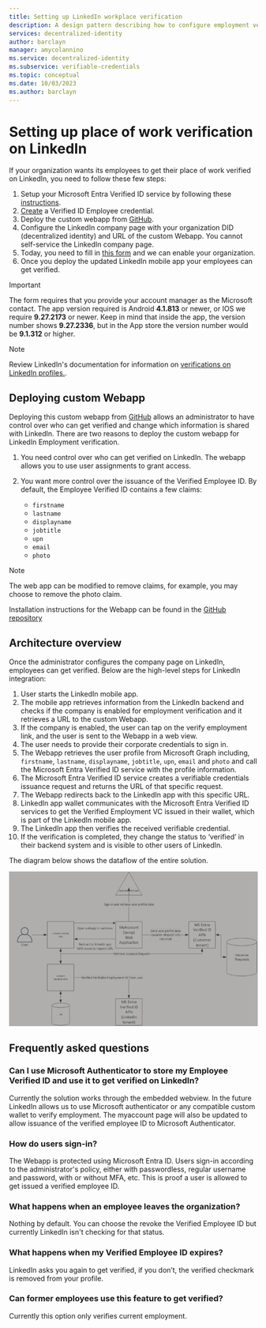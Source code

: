 ```yaml
---
title: Setting up LinkedIn workplace verification
description: A design pattern describing how to configure employment verification using LinkedIn
services: decentralized-identity
author: barclayn
manager: amycolannino
ms.service: decentralized-identity
ms.subservice: verifiable-credentials
ms.topic: conceptual
ms.date: 10/03/2023
ms.author: barclayn
---
```


# Setting up place of work verification on LinkedIn

If your organization wants its employees to get their place of work verified on LinkedIn, you need to follow these few steps:

1. Setup your Microsoft Entra Verified ID service by following these [instructions](verifiable-credentials-configure-tenant.md).
1. [Create](how-to-use-quickstart-verifiedemployee.md#create-a-verified-employee-credential) a Verified ID Employee credential.
1. Deploy the custom webapp from [GitHub](https://github.com/Azure-Samples/VerifiedEmployeeIssuance).
1. Configure the LinkedIn company page  with your organization DID (decentralized identity) and URL of the custom Webapp. You cannot self-service the LinkedIn company page.
1. Today, you need to fill in [this form](https://aka.ms/enablelinkedin) and we can enable your organization.
1. Once you deploy the updated LinkedIn mobile app your employees can get verified.

>[!IMPORTANT]
> The form requires that you provide your account manager as the Microsoft contact. The app version required is Android **4.1.813** or newer, or IOS we require **9.27.2173** or newer. Keep in mind that inside the app, the version number shows **9.27.2336**, but in the App store the version number would be **9.1.312** or higher.

>[!NOTE]
> Review LinkedIn's documentation for information on [verifications on LinkedIn profiles.](https://www.linkedin.com/help/linkedin/answer/a1359065).

## Deploying custom Webapp

Deploying this custom webapp from [GitHub](https://github.com/Azure-Samples/VerifiedEmployeeIssuance) allows an administrator to have control over who can get verified and change which information is shared with LinkedIn.
There are two reasons to deploy the custom webapp for LinkedIn Employment verification.

1. You need control over who can get verified on LinkedIn. The webapp allows you to use user assignments to grant access.
1. You want more control over the issuance of the Verified Employee ID. By default, the Employee Verified ID contains a few claims:

   - ```firstname```
   - ```lastname```
   - ```displayname```
   - ```jobtitle```
   - ```upn```
   - ```email```
   - ```photo```

>[!NOTE]
>The web app can be modified to remove claims, for example, you may choose to remove the photo claim.

Installation instructions for the Webapp can be found in the [GitHub repository](https://github.com/Azure-Samples/VerifiedEmployeeIssuance/blob/main/ReadmeFiles/Deployment.md)

## Architecture overview

Once the administrator configures the company page on LinkedIn, employees can get verified. Below are the high-level steps for LinkedIn integration:

1. User starts the LinkedIn mobile app. 
1. The mobile app retrieves information from the LinkedIn backend and checks if the company is enabled for employment verification and it retrieves a URL to the custom Webapp.
1. If the company is enabled, the user can tap on the verify employment link, and the user is sent to the Webapp in a web view.
1. The user needs to provide their corporate credentials to sign in.
1. The Webapp retrieves the user profile from Microsoft Graph including, ```firstname```, ```lastname```, ```displayname```, ```jobtitle```, ```upn```, ```email``` and ```photo``` and call the Microsoft Entra Verified ID service with the profile information.
1. The Microsoft Entra Verified ID service creates a verifiable credentials issuance request and returns the URL of that specific request.
1. The Webapp redirects back to the LinkedIn app with this specific URL.
1. LinkedIn app wallet communicates with the Microsoft Entra Verified ID services to get the Verified Employment VC issued in their wallet, which is part of the LinkedIn mobile app.
1. The LinkedIn app then verifies the received verifiable credential.
1. If the verification is completed, they change the status to ‘verified’ in their backend system and is visible to other users of LinkedIn.
 
The diagram below shows the dataflow of the entire solution.

   ![Diagram showing a high-level flow.](media/linkedin-employment-verification/linkedin-employee-verification.png)


## Frequently asked questions

### Can I use Microsoft Authenticator to store my Employee Verified ID and use it to get verified on LinkedIn?

Currently the solution works through the embedded webview. In the future LinkedIn allows us to use Microsoft authenticator or any compatible custom wallet to verify employment. The myaccount page will also be updated to allow issuance of the verified employee ID to Microsoft Authenticator.

### How do users sign-in?

The Webapp is protected using Microsoft Entra ID. Users sign-in according to the administrator's policy, either with passwordless, regular username and password, with or without MFA, etc. This is proof a user is allowed to get issued a verified employee ID.

### What happens when an employee leaves the organization?

Nothing by default. You can choose the revoke the Verified Employee ID but currently LinkedIn isn't checking for that status.

### What happens when my Verified Employee ID expires?

LinkedIn asks you again to get verified, if you don’t, the verified checkmark is removed from your profile.

### Can former employees use this feature to get verified?

Currently this option only verifies current employment.
